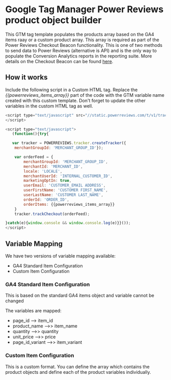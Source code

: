 # Google Tag Manager Power Reviews product object builder

This GTM tag template populates the products array based on the GA4 items raay or a custom product array.
This array is required as part of the Power Reviews Checkout Beacon functionality. This is one of two methods to send data to Power Reviews (alternative is API) and is the only way to populate the Conversion Analytics reports in the reporting suite.
More details on the Checkout Beacon can be found [here](https://help.powerreviews.com/hc/en-us/articles/7533484327707-Adding-the-Checkout-Beacon).

## How it works

Include the following script in a Custom HTML tag. Replace the *{{powerreviews_items_array}}* part of the code with the GTM variable name created with this custom template.
Don't forget to update the other variables in the custom HTML tag as well.

```javascript
<script type="text/javascript" src="//static.powerreviews.com/t/v1/tracker.js">
</script>

<script type="text/javascript">
   (function(){try{

   var tracker = POWERREVIEWS.tracker.createTracker({
	merchantGroupId: 'MERCHANT_GROUP_ID'});

	var orderFeed = {
		merchantGroupId: 'MERCHANT_GROUP_ID',
   		merchantId: 'MERCHANT_ID',
		locale: 'LOCALE',
		merchantUserId: 'INTERNAL_CUSTOMER_ID',
		marketingOptIn: true,
		userEmail: 'CUSTOMER_EMAIL ADDRESS',
		userFirstName: 'CUSTOMER FIRST_NAME',
		userLastName: 'CUSTOMER LAST_NAME',
		orderId: 'ORDER_ID',
		orderItems: {{powerreviews_items_array}}
	}
	tracker.trackCheckout(orderFeed);

}catch(e){window.console && window.console.log(e)}}());
</script>
```
## Variable Mapping

We have two versions of variable mapping available:
* GA4 Standard Item Configuration
* Custom Item Configuration

### GA4 Standard Item Configuration

This is based on the standard GA4 items object and variable cannot be changed

The variables are mapped:
* page_id --> item_id
* product_name -->> item_name
* quantity -->> quantity
* unit_price -->> price
* page_id_variant -->> item_variant

### Custom Item Configuration

This is a custom format. You can define the array which contains the product objects and define each of the product variables individually.
